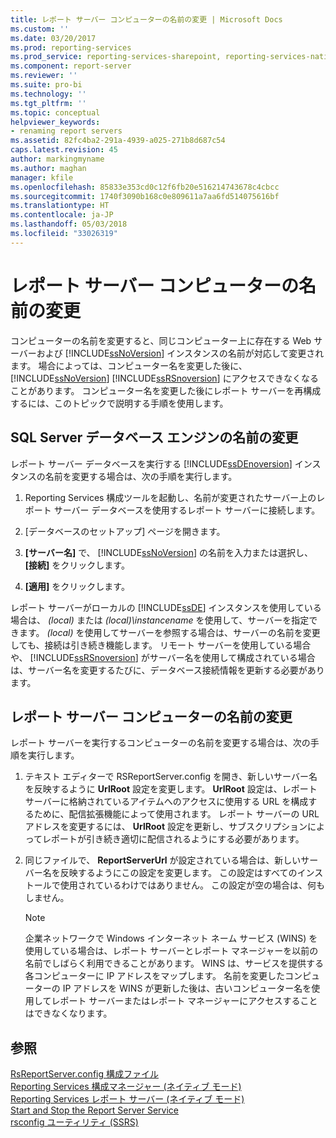 ```yaml
---
title: レポート サーバー コンピューターの名前の変更 | Microsoft Docs
ms.custom: ''
ms.date: 03/20/2017
ms.prod: reporting-services
ms.prod_service: reporting-services-sharepoint, reporting-services-native
ms.component: report-server
ms.reviewer: ''
ms.suite: pro-bi
ms.technology: ''
ms.tgt_pltfrm: ''
ms.topic: conceptual
helpviewer_keywords:
- renaming report servers
ms.assetid: 82fc4ba2-291a-4939-a025-271b8d687c54
caps.latest.revision: 45
author: markingmyname
ms.author: maghan
manager: kfile
ms.openlocfilehash: 85833e353cd0c12f6fb20e516214743678c4cbcc
ms.sourcegitcommit: 1740f3090b168c0e809611a7aa6fd514075616bf
ms.translationtype: HT
ms.contentlocale: ja-JP
ms.lasthandoff: 05/03/2018
ms.locfileid: "33026319"
---
```

# <a name="rename-a-report-server-computer"></a>レポート サーバー コンピューターの名前の変更
  コンピューターの名前を変更すると、同じコンピューター上に存在する Web サーバーおよび [!INCLUDE[ssNoVersion](../../includes/ssnoversion-md.md)] インスタンスの名前が対応して変更されます。 場合によっては、コンピューター名を変更した後に、 [!INCLUDE[ssNoVersion](../../includes/ssnoversion-md.md)] [!INCLUDE[ssRSnoversion](../../includes/ssrsnoversion-md.md)] にアクセスできなくなることがあります。 コンピューター名を変更した後にレポート サーバーを再構成するには、このトピックで説明する手順を使用します。  
  
## <a name="renaming-a-sql-server-database-engine"></a>SQL Server データベース エンジンの名前の変更  
 レポート サーバー データベースを実行する  [!INCLUDE[ssDEnoversion](../../includes/ssdenoversion-md.md)] インスタンスの名前を変更する場合は、次の手順を実行します。  
  
1.  Reporting Services 構成ツールを起動し、名前が変更されたサーバー上のレポート サーバー データベースを使用するレポート サーバーに接続します。  
  
2.  [データベースのセットアップ] ページを開きます。  
  
3.  **[サーバー名]** で、 [!INCLUDE[ssNoVersion](../../includes/ssnoversion-md.md)] の名前を入力または選択し、 **[接続]** をクリックします。  
  
4.  **[適用]** をクリックします。  
  
 レポート サーバーがローカルの [!INCLUDE[ssDE](../../includes/ssde-md.md)] インスタンスを使用している場合は、 *(local)* または *(local)\instancename* を使用して、サーバーを指定できます。 *(local)* を使用してサーバーを参照する場合は、サーバーの名前を変更しても、接続は引き続き機能します。 リモート サーバーを使用している場合や、 [!INCLUDE[ssRSnoversion](../../includes/ssrsnoversion-md.md)] がサーバー名を使用して構成されている場合は、サーバー名を変更するたびに、データベース接続情報を更新する必要があります。  
  
## <a name="renaming-a-report-server-computer"></a>レポート サーバー コンピューターの名前の変更  
 レポート サーバーを実行するコンピューターの名前を変更する場合は、次の手順を実行します。  
  
1.  テキスト エディターで RSReportServer.config を開き、新しいサーバー名を反映するように **UrlRoot** 設定を変更します。 **UrlRoot** 設定は、レポート サーバーに格納されているアイテムへのアクセスに使用する URL を構成するために、配信拡張機能によって使用されます。 レポート サーバーの URL アドレスを変更するには、 **UrlRoot** 設定を更新し、サブスクリプションによってレポートが引き続き適切に配信されるようにする必要があります。  
  
2.  同じファイルで、 **ReportServerUrl** が設定されている場合は、新しいサーバー名を反映するようにこの設定を変更します。 この設定はすべてのインストールで使用されているわけではありません。 この設定が空の場合は、何もしません。  
  
    > [!NOTE]  
    >  企業ネットワークで Windows インターネット ネーム サービス (WINS) を使用している場合は、レポート サーバーとレポート マネージャーを以前の名前でしばらく利用できることがあります。 WINS は、サービスを提供する各コンピューターに IP アドレスをマップします。 名前を変更したコンピューターの IP アドレスを WINS が更新した後は、古いコンピューター名を使用してレポート サーバーまたはレポート マネージャーにアクセスすることはできなくなります。  
  
## <a name="see-also"></a>参照  
 [RsReportServer.config 構成ファイル](../../reporting-services/report-server/rsreportserver-config-configuration-file.md)   
 [Reporting Services 構成マネージャー &#40;ネイティブ モード&#41;](../../reporting-services/install-windows/reporting-services-configuration-manager-native-mode.md)   
 [Reporting Services レポート サーバー (ネイティブ モード)](../../reporting-services/report-server/reporting-services-report-server-native-mode.md)   
 [Start and Stop the Report Server Service](../../reporting-services/report-server/start-and-stop-the-report-server-service.md)   
 [rsconfig ユーティリティ &#40;SSRS&#41;](../../reporting-services/tools/rsconfig-utility-ssrs.md)  
  
  
